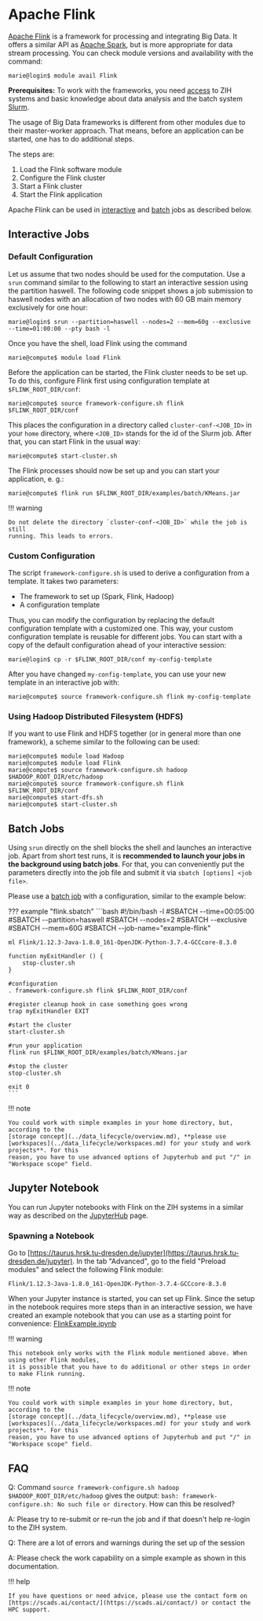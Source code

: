 # Apache Flink

[Apache Flink](https://flink.apache.org/) is a framework for processing and integrating Big Data.
It offers a similar API as [Apache Spark](big_data_frameworks_spark.md), but is more appropriate
for data stream processing. You can check module versions and availability with the command:

```console
marie@login$ module avail Flink
```

**Prerequisites:** To work with the frameworks, you need [access](../access/ssh_login.md) to ZIH
systems and basic knowledge about data analysis and the batch system
[Slurm](../jobs_and_resources/slurm.md).

The usage of Big Data frameworks is different from other modules due to their master-worker
approach. That means, before an application can be started, one has to do additional steps.

The steps are:

1. Load the Flink software module
1. Configure the Flink cluster
1. Start a Flink cluster
1. Start the Flink application

Apache Flink can be used in [interactive](#interactive-jobs) and [batch](#batch-jobs) jobs as
described below.

## Interactive Jobs

### Default Configuration

Let us assume that two nodes should be used for the computation. Use a `srun` command similar to
the following to start an interactive session using the partition haswell. The following code
snippet shows a job submission to haswell nodes with an allocation of two nodes with 60 GB main
memory exclusively for one hour:

```console
marie@login$ srun --partition=haswell --nodes=2 --mem=60g --exclusive --time=01:00:00 --pty bash -l
```

Once you have the shell, load Flink using the command

```console
marie@compute$ module load Flink
```

Before the application can be started, the Flink cluster needs to be set up. To do this, configure
Flink first using configuration template at `$FLINK_ROOT_DIR/conf`:

```console
marie@compute$ source framework-configure.sh flink $FLINK_ROOT_DIR/conf
```

This places the configuration in a directory called `cluster-conf-<JOB_ID>` in your `home`
directory, where `<JOB_ID>` stands for the id of the Slurm job. After that, you can start Flink in
the usual way:

```console
marie@compute$ start-cluster.sh
```

The Flink processes should now be set up and you can start your application, e. g.:

```console
marie@compute$ flink run $FLINK_ROOT_DIR/examples/batch/KMeans.jar
```

!!! warning

    Do not delete the directory `cluster-conf-<JOB_ID>` while the job is still
    running. This leads to errors.

### Custom Configuration

The script `framework-configure.sh` is used to derive a configuration from a template. It takes two
parameters:

- The framework to set up (Spark, Flink, Hadoop)
- A configuration template

Thus, you can modify the configuration by replacing the default configuration template with a
customized one. This way, your custom configuration template is reusable for different jobs. You
can start with a copy of the default configuration ahead of your interactive session:

```console
marie@login$ cp -r $FLINK_ROOT_DIR/conf my-config-template
```

After you have changed `my-config-template`, you can use your new template in an interactive job
with:

```console
marie@compute$ source framework-configure.sh flink my-config-template
```

### Using Hadoop Distributed Filesystem (HDFS)

If you want to use Flink and HDFS together (or in general more than one framework), a scheme
similar to the following can be used:

```console
marie@compute$ module load Hadoop
marie@compute$ module load Flink
marie@compute$ source framework-configure.sh hadoop $HADOOP_ROOT_DIR/etc/hadoop
marie@compute$ source framework-configure.sh flink $FLINK_ROOT_DIR/conf
marie@compute$ start-dfs.sh
marie@compute$ start-cluster.sh
```

## Batch Jobs

Using `srun` directly on the shell blocks the shell and launches an interactive job. Apart from
short test runs, it is **recommended to launch your jobs in the background using batch jobs**. For
that, you can conveniently put the parameters directly into the job file and submit it via
`sbatch [options] <job file>`.

Please use a [batch job](../jobs_and_resources/slurm.md) with a configuration, similar to the
example below:

??? example "flink.sbatch"
    ```bash
    #!/bin/bash -l
    #SBATCH --time=00:05:00
    #SBATCH --partition=haswell
    #SBATCH --nodes=2
    #SBATCH --exclusive
    #SBATCH --mem=60G
    #SBATCH --job-name="example-flink"

    ml Flink/1.12.3-Java-1.8.0_161-OpenJDK-Python-3.7.4-GCCcore-8.3.0

    function myExitHandler () {
        stop-cluster.sh
    }

    #configuration
    . framework-configure.sh flink $FLINK_ROOT_DIR/conf

    #register cleanup hook in case something goes wrong
    trap myExitHandler EXIT

    #start the cluster
    start-cluster.sh

    #run your application
    flink run $FLINK_ROOT_DIR/examples/batch/KMeans.jar

    #stop the cluster
    stop-cluster.sh

    exit 0
    ```

!!! note

    You could work with simple examples in your home directory, but, according to the
    [storage concept](../data_lifecycle/overview.md), **please use
    [workspaces](../data_lifecycle/workspaces.md) for your study and work projects**. For this
    reason, you have to use advanced options of Jupyterhub and put "/" in "Workspace scope" field.

    
## Jupyter Notebook

You can run Jupyter notebooks with Flink on the ZIH systems in a similar way as described on the
[JupyterHub](../access/jupyterhub.md) page.


### Spawning a Notebook

Go to [https://taurus.hrsk.tu-dresden.de/jupyter](https://taurus.hrsk.tu-dresden.de/jupyter).
In the tab "Advanced", go to the field "Preload modules" and select the following Flink module:

```
Flink/1.12.3-Java-1.8.0_161-OpenJDK-Python-3.7.4-GCCcore-8.3.0
```
    
When your Jupyter instance is started, you can set up Flink. Since the setup in the notebook 
requires more steps than in an interactive session, we have created an example notebook that you can
use as a starting point for convenience: [FlinkExample.ipynb](misc/FlinkExample.ipynb)

!!! warning

    This notebook only works with the Flink module mentioned above. When using other Flink modules,
    it is possible that you have to do additional or other steps in order to make Flink running.
    
!!! note

    You could work with simple examples in your home directory, but, according to the
    [storage concept](../data_lifecycle/overview.md), **please use
    [workspaces](../data_lifecycle/workspaces.md) for your study and work projects**. For this
    reason, you have to use advanced options of Jupyterhub and put "/" in "Workspace scope" field.

    
## FAQ

Q: Command `source framework-configure.sh hadoop
$HADOOP_ROOT_DIR/etc/hadoop` gives the output:
`bash: framework-configure.sh: No such file or directory`. How can this be resolved?

A: Please try to re-submit or re-run the job and if that doesn't help
re-login to the ZIH system.

Q: There are a lot of errors and warnings during the set up of the
session

A: Please check the work capability on a simple example as shown in this documentation.

!!! help

    If you have questions or need advice, please use the contact form on
    [https://scads.ai/contact/](https://scads.ai/contact/) or contact the HPC support.
